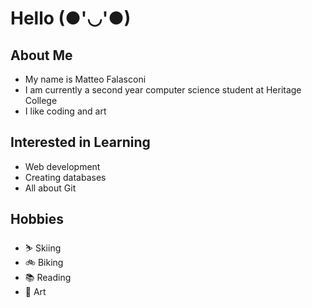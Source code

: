 # Hello (●'◡'●)

## About Me
- My name is Matteo Falasconi
- I am currently a second year computer science student at Heritage College 
- I like coding and art

## Interested in Learning
- Web development
- Creating databases
- All about Git

## Hobbies
- ⛷️ Skiing
- 🚲 Biking
- 📚 Reading
- 🎨 Art



